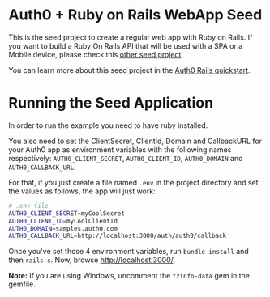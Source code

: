 # Auth0 + Ruby on Rails WebApp Seed
This is the seed project to create a regular web app with Ruby on Rails. If you want to build a Ruby On Rails API that will be used with a SPA or a Mobile device, please check this [other seed project](https://github.com/auth0/ruby-auth0/tree/master/examples/ruby-on-rails-api)

You can learn more about this seed project in the [Auth0 Rails quickstart](https://auth0.com/docs/quickstart/webapp/rails).

# Running the Seed Application
In order to run the example you need to have ruby installed.

You also need to set the ClientSecret, ClientId, Domain and CallbackURL for your Auth0 app as environment variables with the following names respectively: `AUTH0_CLIENT_SECRET`, `AUTH0_CLIENT_ID`, `AUTH0_DOMAIN` and `AUTH0_CALLBACK_URL`.

For that, if you just create a file named `.env` in the project directory and set the values as follows, the app will just work:

````bash
# .env file
AUTH0_CLIENT_SECRET=myCoolSecret
AUTH0_CLIENT_ID=myCoolClientId
AUTH0_DOMAIN=samples.auth0.com
AUTH0_CALLBACK_URL=http://localhost:3000/auth/auth0/callback
````
Once you've set those 4 environment variables, run `bundle install` and then `rails s`. Now, browse [http://localhost:3000/](http://localhost:3000/).

__Note:__ If you are using Windows, uncomment the `tzinfo-data` gem in the gemfile.
